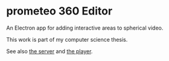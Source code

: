 # prometeo 360 Editor
An Electron app for adding interactive areas to spherical video.

This work is part of my computer science thesis.

See also [the server](https://github.com/gabfusi/prometeo360-editor-server) and [the player](https://github.com/gabfusi/vrview).
